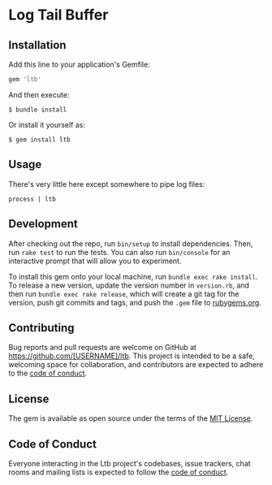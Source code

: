 # Log Tail Buffer



## Installation

Add this line to your application's Gemfile:

```ruby
gem 'ltb'
```

And then execute:

    $ bundle install

Or install it yourself as:

    $ gem install ltb

## Usage

There's very little here except somewhere to pipe log files:

```
process | ltb
```

## Development

After checking out the repo, run `bin/setup` to install dependencies. Then, run `rake test` to run the tests. You can also run `bin/console` for an interactive prompt that will allow you to experiment.

To install this gem onto your local machine, run `bundle exec rake install`. To release a new version, update the version number in `version.rb`, and then run `bundle exec rake release`, which will create a git tag for the version, push git commits and tags, and push the `.gem` file to [rubygems.org](https://rubygems.org).

## Contributing

Bug reports and pull requests are welcome on GitHub at https://github.com/[USERNAME]/ltb. This project is intended to be a safe, welcoming space for collaboration, and contributors are expected to adhere to the [code of conduct](https://github.com/[USERNAME]/ltb/blob/master/CODE_OF_CONDUCT.md).


## License

The gem is available as open source under the terms of the [MIT License](https://opensource.org/licenses/MIT).

## Code of Conduct

Everyone interacting in the Ltb project's codebases, issue trackers, chat rooms and mailing lists is expected to follow the [code of conduct](https://github.com/[USERNAME]/ltb/blob/master/CODE_OF_CONDUCT.md).

